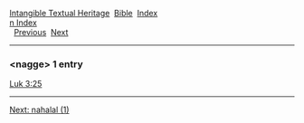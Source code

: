 [Intangible Textual Heritage](../../index)  [Bible](../index) 
[Index](index)   
[n Index](_n_)  
  [Previous](c07677)  [Next](c07679) 

------------------------------------------------------------------------

### &lt;nagge&gt; 1 entry

[Luk 3:25](../kjv/luk003.htm#025)  

------------------------------------------------------------------------

[Next: nahalal (1)](c07679)
